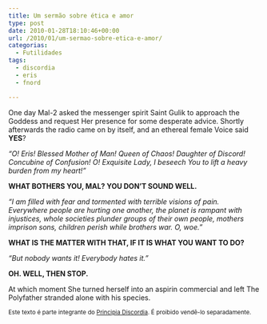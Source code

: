 ```yaml
---
title: Um sermão sobre ética e amor
type: post
date: 2010-01-28T18:10:46+00:00
url: /2010/01/um-sermao-sobre-etica-e-amor/
categorias:
  - Futilidades
tags:
  - discordia
  - eris
  - fnord

---
```

One day Mal-2 asked the messenger spirit Saint Gulik to approach the Goddess and request Her presence for some desperate advice. Shortly afterwards the radio came on by itself, and an ethereal female Voice said **YES**?

_“O! Eris! Blessed Mother of Man! Queen of Chaos! Daughter of Discord! Concubine of Confusion! O! Exquisite Lady, I beseech You to lift a heavy burden from my heart!”_

**WHAT BOTHERS YOU, MAL? YOU DON’T SOUND WELL.**

_“I am filled with fear and tormented with terrible visions of pain. Everywhere people are hurting one another, the planet is rampant with injustices, whole societies plunder groups of their own people, mothers imprison sons, children perish while brothers war. O, woe.”_

**WHAT IS THE MATTER WITH THAT, IF IT IS WHAT YOU WANT TO DO?**

_“But nobody wants it! Everybody hates it.”_

**OH. WELL, THEN STOP.**

At which moment She turned herself into an aspirin commercial and left The Polyfather stranded alone with his species.

<small>Este texto é parte integrante do <a href="http://www.principiadiscordia.com/book/45.php">Principia Discordia</a>. É proibido vendê-lo separadamente.</small>

